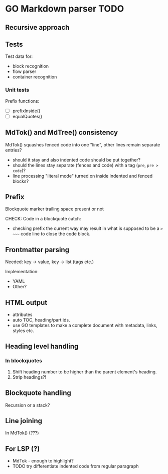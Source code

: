 # GO Markdown parser TODO

## Recursive approach

## Tests

Test data for:
- block recognition
- flow parser
- container recognition

### Unit tests

Prefix functions:
- [ ] prefixInside()
- [ ] equalQuotes()

## MdTok() and MdTree() consistency

MdTok() squashes fenced code into one "line", other lines remain separate entries?
- should it stay and also indented code should be put together?
- should the lines stay separate (fences and code) with a tag (`pre`, `pre > code`)?
- line processing "literal mode" turned on inside indented and fenced blocks?

## Prefix

Blockquote marker trailing space present or not

CHECK:
Code in a blockquote catch:
- checking prefix the current way may result in what is 
  supposed to be a `> ~~~` code line to close the code block.

## Frontmatter parsing

Needed: key → value, key → list (tags etc.)

Implementation:
- YAML
- Other?

## HTML output 

- attributes
- auto TOC, heading/part ids.
- use GO templates to make a complete document with metadata, links, styles etc.

## Heading level handling 

### In blockquotes

1. Shift heading number to be higher than the parent element's heading.
2. Strip headings?!

## Blockquote handling 

Recursion or a stack?


## Line joining

In MdTok() (???)

## For LSP (?)

- MdTok - enough to highlight?
- TODO try differentiate indented code from regular paragraph
